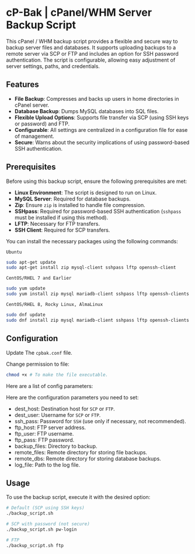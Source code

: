 # cP-Bak | cPanel/WHM Server Backup Script

This cPanel / WHM backup script provides a flexible and secure way to backup server files and databases. It supports uploading backups to a remote server via SCP or FTP and includes an option for SSH password authentication. The script is configurable, allowing easy adjustment of server settings, paths, and credentials.

## Features

- **File Backup**: Compresses and backs up users in home directories in cPanel server.
- **Database Backup**: Dumps MySQL databases into SQL files.
- **Flexible Upload Options**: Supports file transfer via SCP (using SSH keys or password) and FTP.
- **Configurable**: All settings are centralized in a configuration file for ease of management.
- **Secure**: Warns about the security implications of using password-based SSH authentication.

## Prerequisites

Before using this backup script, ensure the following prerequisites are met:

- **Linux Environment**: The script is designed to run on Linux.
- **MySQL Server**: Required for database backups.
- **Zip**: Ensure `zip` is installed to handle file compression.
- **SSHpass**: Required for password-based SSH authentication (`sshpass` must be installed if using this method).
- **LFTP**: Necessary for FTP transfers.
- **SSH Client**: Required for SCP transfers.

You can install the necessary packages using the following commands:

`Ubuntu`
```bash
sudo apt-get update
sudo apt-get install zip mysql-client sshpass lftp openssh-client
```
`CentOS/RHEL 7 and Earlier`
```bash
sudo yum update
sudo yum install zip mysql mariadb-client sshpass lftp openssh-clients
```

`CentOS/RHEL 8, Rocky Linux, AlmaLinux`
```bash
sudo dnf update
sudo dnf install zip mysql mariadb-client sshpass lftp openssh-clients
```


## Configuration

Update The `cpbak.conf` file.

Change permission to file:

```bash
chmod +x # To make the file executable.
```

Here are a list of config parameters:

Here are the configuration parameters you need to set:

- dest_host: Destination host for `SCP` or `FTP`.
- dest_user: Username for `SCP` or `FTP`.
- ssh_pass: Password for `SSH` (use only if necessary, not recommended).
- ftp_host: FTP server address.
- ftp_user: FTP username.
- ftp_pass: FTP password.
- backup_files: Directory to backup.
- remote_files: Remote directory for storing file backups.
- remote_dbs: Remote directory for storing database backups.
- log_file: Path to the log file.

## Usage
To use the backup script, execute it with the desired option:
```bash
# Default (SCP using SSH keys)
./backup_script.sh

# SCP with password (not secure)
./backup_script.sh pw-login

# FTP
./backup_script.sh ftp
```


